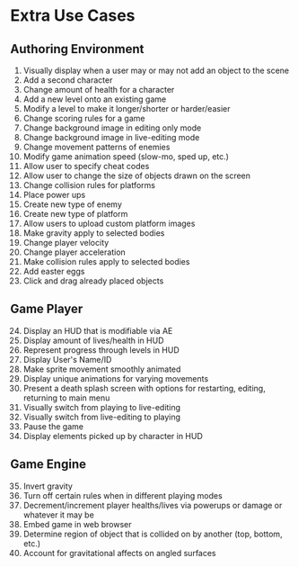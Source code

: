 # Extra Use Cases #

## Authoring Environment ##
1. Visually display when a user may or may not add an object to the scene
2. Add a second character
3. Change amount of health for a character
4. Add a new level onto an existing game
5. Modify a level to make it longer/shorter or harder/easier
6. Change scoring rules for a game
7. Change background image in editing only mode
8. Change background image in live-editing mode
9. Change movement patterns of enemies
10. Modify game animation speed (slow-mo, sped up, etc.)
11. Allow user to specify cheat codes
12. Allow user to change the size of objects drawn on the screen
13. Change collision rules for platforms
14. Place power ups
15. Create new type of enemy
16. Create new type of platform
17. Allow users to upload custom platform images
18. Make gravity apply to selected bodies
19. Change player velocity
20. Change player acceleration
21. Make collision rules apply to selected bodies
22. Add easter eggs
23. Click and drag already placed objects

## Game Player ##
24. Display an HUD that is modifiable via AE
25. Display amount of lives/health in HUD
26. Represent progress through levels in HUD
27. Display User's Name/ID
28. Make sprite movement smoothly animated
29. Display unique animations for varying movements
30. Present a death splash screen with options for restarting, editing, returning to main menu
31. Visually switch from playing to live-editing
32. Visually switch from live-editing to playing 
33. Pause the game
34. Display elements picked up by character in HUD

## Game Engine ##
35. Invert gravity
36. Turn off certain rules when in different playing modes
37. Decrement/increment player healths/lives via powerups or damage or whatever it may be
38. Embed game in web browser
39. Determine region of object that is collided on by another (top, bottom, etc.)
40. Account for gravitational affects on angled surfaces
